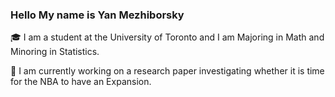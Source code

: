 ### Hello My name is Yan Mezhiborsky 

🎓 I am a student at the University of Toronto and I am Majoring in Math and Minoring in Statistics.

🦖 I am currently working on a research paper investigating whether it is time for the NBA to have an Expansion.



